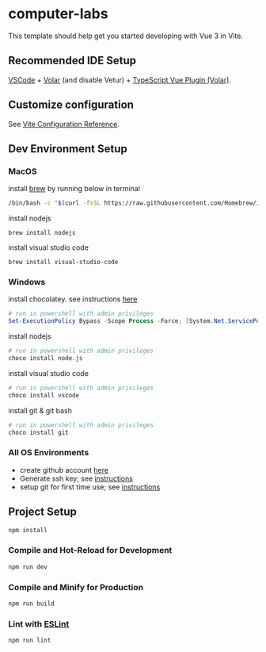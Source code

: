 # computer-labs

This template should help get you started developing with Vue 3 in Vite.

## Recommended IDE Setup

[VSCode](https://code.visualstudio.com/) + [Volar](https://marketplace.visualstudio.com/items?itemName=johnsoncodehk.volar) (and disable Vetur) + [TypeScript Vue Plugin (Volar)](https://marketplace.visualstudio.com/items?itemName=johnsoncodehk.vscode-typescript-vue-plugin).

## Customize configuration

See [Vite Configuration Reference](https://vitejs.dev/config/).

## Dev Environment Setup
### MacOS
install [brew](https://brew.sh/) by running below in terminal
``` bash
/bin/bash -c "$(curl -fsSL https://raw.githubusercontent.com/Homebrew/install/HEAD/install.sh)"
```
install nodejs
```
brew install nodejs
```
install visual studio code
```
brew install visual-studio-code
```
### Windows
install chocolatey. see instructions [here](https://chocolatey.org/install)
``` powershell
# run in powershell with admin privileges
Set-ExecutionPolicy Bypass -Scope Process -Force; [System.Net.ServicePointManager]::SecurityProtocol = [System.Net.ServicePointManager]::SecurityProtocol -bor 3072; iex ((New-Object System.Net.WebClient).DownloadString('https://community.chocolatey.org/install.ps1'))
```
install nodejs
``` powershell
# run in powershell with admin privileges
choco install node.js
``` 
install visual studio code
``` powershell
# run in powershell with admin privileges
choco install vscode
```
install git & git bash
``` powershell
# run in powershell with admin privileges
choco install git
```
### All OS Environments
- create github account [here](https://github.com/)
- Generate ssh key; see [instructions](https://docs.github.com/en/authentication/connecting-to-github-with-ssh/generating-a-new-ssh-key-and-adding-it-to-the-ssh-agent)
- setup git for first time use; see [instructions](https://git-scm.com/book/en/v2/Getting-Started-First-Time-Git-Setup)

## Project Setup

```sh
npm install
```

### Compile and Hot-Reload for Development

```sh
npm run dev
```

### Compile and Minify for Production

```sh
npm run build
```

### Lint with [ESLint](https://eslint.org/)

```sh
npm run lint
```
